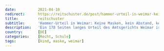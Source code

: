 ```yaml
---
date:          2021-04-10
redirect:      https://reitschuster.de/post/hammer-urteil-in-weimar-keine-masken-kein-abstand-keine-tests-mehr-fuer-schueler/
title:         reitschuster
subtitle:      'Hammer-Urteil in Weimar: Keine Masken, kein Abstand, keine Tests mehr für Schüler'
description:   'Ein 178 Seiten langes Urteil des Amtsgerichts Weimar ist eine General-Abrechnung mit der deutschen Corona-Politik. Der Richter stellt deren wesentliche Grundlagen, wie die Aussagekraft von PCR-Tests und den Nutzen von Masken unter Berufung auf Gutachter in Abrede. Das Sensations-Urteil wird in den großen Medien totgeschwiegen.'
country:       [DE]
categories:    [Recht, Schule]
tags:          [kind, maske, weimar]
---
```


